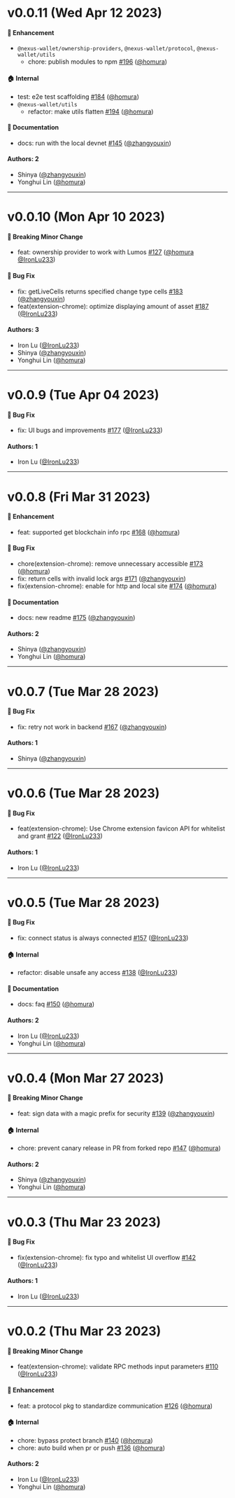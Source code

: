 # v0.0.11 (Wed Apr 12 2023)

#### 🚀 Enhancement

- `@nexus-wallet/ownership-providers`, `@nexus-wallet/protocol`, `@nexus-wallet/utils`
  - chore: publish modules to npm [#196](https://github.com/ckb-js/nexus/pull/196) ([@homura](https://github.com/homura))

#### 🏠 Internal

- test: e2e test scaffolding [#184](https://github.com/ckb-js/nexus/pull/184) ([@homura](https://github.com/homura))
- `@nexus-wallet/utils`
  - refactor: make utils flatten [#194](https://github.com/ckb-js/nexus/pull/194) ([@homura](https://github.com/homura))

#### 📝 Documentation

- docs: run with the local devnet [#145](https://github.com/ckb-js/nexus/pull/145) ([@zhangyouxin](https://github.com/zhangyouxin))

#### Authors: 2

- Shinya ([@zhangyouxin](https://github.com/zhangyouxin))
- Yonghui Lin ([@homura](https://github.com/homura))

---

# v0.0.10 (Mon Apr 10 2023)

#### 🔨 Breaking Minor Change

- feat: ownership provider to work with Lumos [#127](https://github.com/ckb-js/nexus/pull/127) ([@homura](https://github.com/homura) [@IronLu233](https://github.com/IronLu233))

#### 🐛 Bug Fix

- fix: getLiveCells returns specified change type cells [#183](https://github.com/ckb-js/nexus/pull/183) ([@zhangyouxin](https://github.com/zhangyouxin))
- feat(extension-chrome): optimize displaying amount of asset [#187](https://github.com/ckb-js/nexus/pull/187) ([@IronLu233](https://github.com/IronLu233))

#### Authors: 3

- Iron Lu ([@IronLu233](https://github.com/IronLu233))
- Shinya ([@zhangyouxin](https://github.com/zhangyouxin))
- Yonghui Lin ([@homura](https://github.com/homura))

---

# v0.0.9 (Tue Apr 04 2023)

#### 🐛 Bug Fix

- fix: UI bugs and improvements [#177](https://github.com/ckb-js/nexus/pull/177) ([@IronLu233](https://github.com/IronLu233))

#### Authors: 1

- Iron Lu ([@IronLu233](https://github.com/IronLu233))

---

# v0.0.8 (Fri Mar 31 2023)

#### 🚀 Enhancement

- feat: supported get blockchain info rpc [#168](https://github.com/ckb-js/nexus/pull/168) ([@homura](https://github.com/homura))

#### 🐛 Bug Fix

- chore(extension-chrome): remove unnecessary accessible [#173](https://github.com/ckb-js/nexus/pull/173) ([@homura](https://github.com/homura))
- fix: return cells with invalid lock args [#171](https://github.com/ckb-js/nexus/pull/171) ([@zhangyouxin](https://github.com/zhangyouxin))
- fix(extension-chrome): enable for http and local site [#174](https://github.com/ckb-js/nexus/pull/174) ([@homura](https://github.com/homura))

#### 📝 Documentation

- docs: new readme [#175](https://github.com/ckb-js/nexus/pull/175) ([@zhangyouxin](https://github.com/zhangyouxin))

#### Authors: 2

- Shinya ([@zhangyouxin](https://github.com/zhangyouxin))
- Yonghui Lin ([@homura](https://github.com/homura))

---

# v0.0.7 (Tue Mar 28 2023)

#### 🐛 Bug Fix

- fix: retry not work in backend [#167](https://github.com/ckb-js/nexus/pull/167) ([@zhangyouxin](https://github.com/zhangyouxin))

#### Authors: 1

- Shinya ([@zhangyouxin](https://github.com/zhangyouxin))

---

# v0.0.6 (Tue Mar 28 2023)

#### 🐛 Bug Fix

- feat(extension-chrome): Use Chrome extension favicon API for whitelist and grant [#122](https://github.com/ckb-js/nexus/pull/122) ([@IronLu233](https://github.com/IronLu233))

#### Authors: 1

- Iron Lu ([@IronLu233](https://github.com/IronLu233))

---

# v0.0.5 (Tue Mar 28 2023)

#### 🐛 Bug Fix

- fix: connect status is always connected [#157](https://github.com/ckb-js/nexus/pull/157) ([@IronLu233](https://github.com/IronLu233))

#### 🏠 Internal

- refactor: disable unsafe any access [#138](https://github.com/ckb-js/nexus/pull/138) ([@IronLu233](https://github.com/IronLu233))

#### 📝 Documentation

- docs: faq [#150](https://github.com/ckb-js/nexus/pull/150) ([@homura](https://github.com/homura))

#### Authors: 2

- Iron Lu ([@IronLu233](https://github.com/IronLu233))
- Yonghui Lin ([@homura](https://github.com/homura))

---

# v0.0.4 (Mon Mar 27 2023)

#### 🔨 Breaking Minor Change

- feat: sign data with a magic prefix for security [#139](https://github.com/ckb-js/nexus/pull/139) ([@zhangyouxin](https://github.com/zhangyouxin))

#### 🏠 Internal

- chore: prevent canary release in PR from forked repo [#147](https://github.com/ckb-js/nexus/pull/147) ([@homura](https://github.com/homura))

#### Authors: 2

- Shinya ([@zhangyouxin](https://github.com/zhangyouxin))
- Yonghui Lin ([@homura](https://github.com/homura))

---

# v0.0.3 (Thu Mar 23 2023)

#### 🐛 Bug Fix

- fix(extension-chrome): fix typo and whitelist UI overflow [#142](https://github.com/ckb-js/nexus/pull/142) ([@IronLu233](https://github.com/IronLu233))

#### Authors: 1

- Iron Lu ([@IronLu233](https://github.com/IronLu233))

---

# v0.0.2 (Thu Mar 23 2023)

#### 🔨 Breaking Minor Change

- feat(extension-chrome): validate RPC methods input parameters [#110](https://github.com/ckb-js/nexus/pull/110) ([@IronLu233](https://github.com/IronLu233))

#### 🚀 Enhancement

- feat: a protocol pkg to standardize communication [#126](https://github.com/ckb-js/nexus/pull/126) ([@homura](https://github.com/homura))

#### 🏠 Internal

- chore: bypass protect branch [#140](https://github.com/ckb-js/nexus/pull/140) ([@homura](https://github.com/homura))
- chore: auto build when pr or push [#136](https://github.com/ckb-js/nexus/pull/136) ([@homura](https://github.com/homura))

#### Authors: 2

- Iron Lu ([@IronLu233](https://github.com/IronLu233))
- Yonghui Lin ([@homura](https://github.com/homura))
